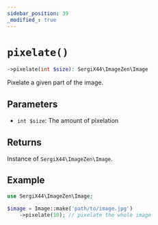 ```yaml
---
sidebar_position: 39
_modified_: true
---
```

# `pixelate()`

```php
->pixelate(int $size): SergiX44\ImageZen\Image
```
Pixelate a given part of the image.

## Parameters

- `int $size`: The amount of pixelation


## Returns

Instance of `SergiX44\ImageZen\Image`.

## Example

```php
use SergiX44\ImageZen\Image;

$image = Image::make('path/to/image.jpg')
    ->pixelate(10); // pixelate the whole image

```
